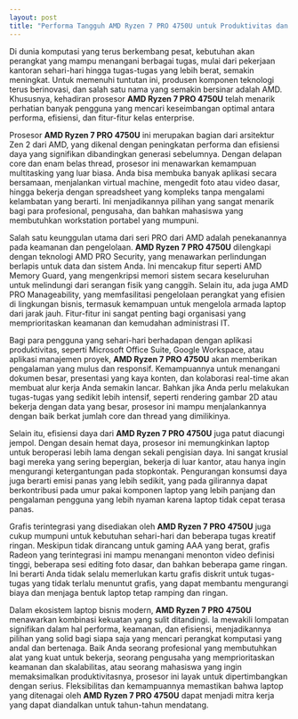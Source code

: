 ```yaml
---
layout: post
title: "Performa Tangguh AMD Ryzen 7 PRO 4750U untuk Produktivitas dan Kinerja"
---
```


Di dunia komputasi yang terus berkembang pesat, kebutuhan akan perangkat yang mampu menangani berbagai tugas, mulai dari pekerjaan kantoran sehari-hari hingga tugas-tugas yang lebih berat, semakin meningkat. Untuk memenuhi tuntutan ini, produsen komponen teknologi terus berinovasi, dan salah satu nama yang semakin bersinar adalah AMD. Khususnya, kehadiran prosesor **AMD Ryzen 7 PRO 4750U** telah menarik perhatian banyak pengguna yang mencari keseimbangan optimal antara performa, efisiensi, dan fitur-fitur kelas enterprise.

Prosesor **AMD Ryzen 7 PRO 4750U** ini merupakan bagian dari arsitektur Zen 2 dari AMD, yang dikenal dengan peningkatan performa dan efisiensi daya yang signifikan dibandingkan generasi sebelumnya. Dengan delapan core dan enam belas thread, prosesor ini menawarkan kemampuan multitasking yang luar biasa. Anda bisa membuka banyak aplikasi secara bersamaan, menjalankan virtual machine, mengedit foto atau video dasar, hingga bekerja dengan spreadsheet yang kompleks tanpa mengalami kelambatan yang berarti. Ini menjadikannya pilihan yang sangat menarik bagi para profesional, pengusaha, dan bahkan mahasiswa yang membutuhkan workstation portabel yang mumpuni.

Salah satu keunggulan utama dari seri PRO dari AMD adalah penekanannya pada keamanan dan pengelolaan. **AMD Ryzen 7 PRO 4750U** dilengkapi dengan teknologi AMD PRO Security, yang menawarkan perlindungan berlapis untuk data dan sistem Anda. Ini mencakup fitur seperti AMD Memory Guard, yang mengenkripsi memori sistem secara keseluruhan untuk melindungi dari serangan fisik yang canggih. Selain itu, ada juga AMD PRO Manageability, yang memfasilitasi pengelolaan perangkat yang efisien di lingkungan bisnis, termasuk kemampuan untuk mengelola armada laptop dari jarak jauh. Fitur-fitur ini sangat penting bagi organisasi yang memprioritaskan keamanan dan kemudahan administrasi IT.

Bagi para pengguna yang sehari-hari berhadapan dengan aplikasi produktivitas, seperti Microsoft Office Suite, Google Workspace, atau aplikasi manajemen proyek, **AMD Ryzen 7 PRO 4750U** akan memberikan pengalaman yang mulus dan responsif. Kemampuannya untuk menangani dokumen besar, presentasi yang kaya konten, dan kolaborasi real-time akan membuat alur kerja Anda semakin lancar. Bahkan jika Anda perlu melakukan tugas-tugas yang sedikit lebih intensif, seperti rendering gambar 2D atau bekerja dengan data yang besar, prosesor ini mampu menjalankannya dengan baik berkat jumlah core dan thread yang dimilikinya.

Selain itu, efisiensi daya dari **AMD Ryzen 7 PRO 4750U** juga patut diacungi jempol. Dengan desain hemat daya, prosesor ini memungkinkan laptop untuk beroperasi lebih lama dengan sekali pengisian daya. Ini sangat krusial bagi mereka yang sering bepergian, bekerja di luar kantor, atau hanya ingin mengurangi ketergantungan pada stopkontak. Pengurangan konsumsi daya juga berarti emisi panas yang lebih sedikit, yang pada gilirannya dapat berkontribusi pada umur pakai komponen laptop yang lebih panjang dan pengalaman pengguna yang lebih nyaman karena laptop tidak cepat terasa panas.

Grafis terintegrasi yang disediakan oleh **AMD Ryzen 7 PRO 4750U** juga cukup mumpuni untuk kebutuhan sehari-hari dan beberapa tugas kreatif ringan. Meskipun tidak dirancang untuk gaming AAA yang berat, grafis Radeon yang terintegrasi ini mampu menangani menonton video definisi tinggi, beberapa sesi editing foto dasar, dan bahkan beberapa game ringan. Ini berarti Anda tidak selalu memerlukan kartu grafis diskrit untuk tugas-tugas yang tidak terlalu menuntut grafis, yang dapat membantu mengurangi biaya dan menjaga bentuk laptop tetap ramping dan ringan.

Dalam ekosistem laptop bisnis modern, **AMD Ryzen 7 PRO 4750U** menawarkan kombinasi kekuatan yang sulit ditandingi. Ia mewakili lompatan signifikan dalam hal performa, keamanan, dan efisiensi, menjadikannya pilihan yang solid bagi siapa saja yang mencari perangkat komputasi yang andal dan bertenaga. Baik Anda seorang profesional yang membutuhkan alat yang kuat untuk bekerja, seorang pengusaha yang memprioritaskan keamanan dan skalabilitas, atau seorang mahasiswa yang ingin memaksimalkan produktivitasnya, prosesor ini layak untuk dipertimbangkan dengan serius. Fleksibilitas dan kemampuannya memastikan bahwa laptop yang ditenagai oleh **AMD Ryzen 7 PRO 4750U** dapat menjadi mitra kerja yang dapat diandalkan untuk tahun-tahun mendatang.
